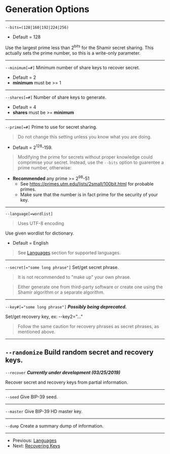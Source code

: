 # Generation Options
---
`--bits=(128|160|192|224|256)`
+ Default = 128

Use the largest prime less than 2<sup>bits</sup> for the Shamir secret sharing.
This actually sets the prime number, so this is a write-only parameter.

---

`--minimum[=#]`
Minimum number of share keys to recover secret.

+ Default = 2
+ **minimum** must be >= 1

---

`--shares[=#]`
Number of share keys to generate.

+ Default = 4
+ **shares** must be >= **minimum**

---

`--prime[=#]`
Prime to use for secret sharing.

> Do not change this setting unless you know what you are doing.
+ Default  = 2<sup>128</sup>-159.

> Modifying the prime for secrets without proper knowledge could comprimise your secret.
Instead, use the `--bits` option to guarentee a prime number, otherwise:

+ **Recommended** any prime >= 2<sup>98</sup>-51
    + See https://primes.utm.edu/lists/2small/100bit.html for probable primes.
    + Make sure that the number is in fact prime for the security of your key.

---

`--language[=wordlist]`
> Uses UTF-8 encoding

Use given wordlist for dictionary.
+ Default = English
 
> See [Languages](languages.md "Languages") section for supported languages. 

---

`--secret[="some long phrase"]`
Set/get secret phrase.

> It is not recommended to "make up" your own phrase.

> Either generate one from third-party software or create one using the Shamir algorithm or a separate algorithm.

---

`--key#[="some long phrase"]`
***Possibly being deprecated.***

Set/get recovery key, ex: --key2="..."

> Follow the same caution for recovery phrases as secret phrases, as mentioned above.

---

`--randomize`
Build random secret and recovery keys.
---
`--recover`
***Currently under development (03/25/2019)***

Recover secret and recovery keys from partial information.

---

`--seed`
Give BIP-39 seed.

---

`--master`
Give BIP-39 HD master key.

---

`--dump`
Create a summary dump of information.

---

+ Previous: [Languages](languages.md "Languages")
+ Next: [Recovering Keys](recoverOverview.md "Recovering Keys")

